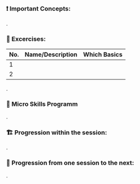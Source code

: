 ### ❗ Important Concepts:

.

### 💪 Excercises:

| No. | Name/Description | Which Basics |
|-----|------------------|--------------|
| 1 |  |  |
| 2 |  |  |

.

### 🤏 Micro Skills Programm

.

### 🏗️ Progression within the session:

.

### 🌱 Progression from one session to the next:

.